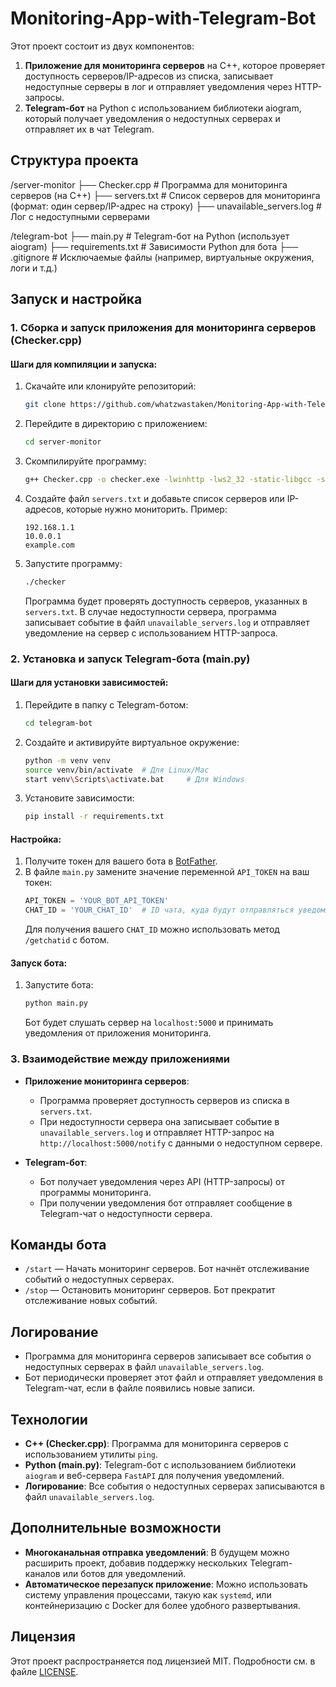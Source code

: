 # Monitoring-App-with-Telegram-Bot

Этот проект состоит из двух компонентов:
1. **Приложение для мониторинга серверов** на C++, которое проверяет доступность серверов/IP-адресов из списка, записывает недоступные серверы в лог и отправляет уведомления через HTTP-запросы.
2. **Telegram-бот** на Python с использованием библиотеки aiogram, который получает уведомления о недоступных серверах и отправляет их в чат Telegram.

## Структура проекта

/server-monitor ├── Checker.cpp # Программа для мониторинга серверов (на C++) ├── servers.txt # Список серверов для мониторинга (формат: один сервер/IP-адрес на строку) ├── unavailable_servers.log # Лог с недоступными серверами

/telegram-bot   ├── main.py # Telegram-бот на Python (использует aiogram)     ├── requirements.txt # Зависимости Python для бота ├── .gitignore # Исключаемые файлы (например, виртуальные окружения, логи и т.д.)


## Запуск и настройка

### 1. Сборка и запуск приложения для мониторинга серверов (Checker.cpp)

#### Шаги для компиляции и запуска:
1. Скачайте или клонируйте репозиторий:
    ```bash
    git clone https://github.com/whatzwastaken/Monitoring-App-with-Telegram-Bot.git
    ```
2. Перейдите в директорию с приложением:
    ```bash
    cd server-monitor
    ```
3. Скомпилируйте программу:
    ```bash
    g++ Checker.cpp -o checker.exe -lwinhttp -lws2_32 -static-libgcc -static-libstdc++
    ```
4. Создайте файл `servers.txt` и добавьте список серверов или IP-адресов, которые нужно мониторить. Пример:
    ```
    192.168.1.1
    10.0.0.1
    example.com
    ```
5. Запустите программу:
    ```bash
    ./checker
    ```
   Программа будет проверять доступность серверов, указанных в `servers.txt`. В случае недоступности сервера, программа записывает событие в файл `unavailable_servers.log` и отправляет уведомление на сервер с использованием HTTP-запроса.

### 2. Установка и запуск Telegram-бота (main.py)

#### Шаги для установки зависимостей:
1. Перейдите в папку с Telegram-ботом:
    ```bash
    cd telegram-bot
    ```
2. Создайте и активируйте виртуальное окружение:
    ```bash
    python -m venv venv
    source venv/bin/activate  # Для Linux/Mac
    start venv\Scripts\activate.bat     # Для Windows
    ```
3. Установите зависимости:
    ```bash
    pip install -r requirements.txt
    ```

#### Настройка:
1. Получите токен для вашего бота в [BotFather](https://core.telegram.org/bots#botfather).
2. В файле `main.py` замените значение переменной `API_TOKEN` на ваш токен:
    ```python
    API_TOKEN = 'YOUR_BOT_API_TOKEN'
    CHAT_ID = 'YOUR_CHAT_ID'  # ID чата, куда будут отправляться уведомления
    ```
   Для получения вашего `CHAT_ID` можно использовать метод `/getchatid` с ботом.

#### Запуск бота:
1. Запустите бота:
    ```bash
    python main.py
    ```
   Бот будет слушать сервер на `localhost:5000` и принимать уведомления от приложения мониторинга.

### 3. Взаимодействие между приложениями

- **Приложение мониторинга серверов**:
  - Программа проверяет доступность серверов из списка в `servers.txt`.
  - При недоступности сервера она записывает событие в `unavailable_servers.log` и отправляет HTTP-запрос на `http://localhost:5000/notify` с данными о недоступном сервере.
  
- **Telegram-бот**:
  - Бот получает уведомления через API (HTTP-запросы) от программы мониторинга.
  - При получении уведомления бот отправляет сообщение в Telegram-чат о недоступности сервера.

## Команды бота

- `/start` — Начать мониторинг серверов. Бот начнёт отслеживание событий о недоступных серверах.
- `/stop` — Остановить мониторинг серверов. Бот прекратит отслеживание новых событий.

## Логирование

- Программа для мониторинга серверов записывает все события о недоступных серверах в файл `unavailable_servers.log`.
- Бот периодически проверяет этот файл и отправляет уведомления в Telegram-чат, если в файле появились новые записи.

## Технологии

- **C++ (Checker.cpp)**: Программа для мониторинга серверов с использованием утилиты `ping`.
- **Python (main.py)**: Telegram-бот с использованием библиотеки `aiogram` и веб-сервера `FastAPI` для получения уведомлений.
- **Логирование**: Все события о недоступных серверах записываются в файл `unavailable_servers.log`.

## Дополнительные возможности

- **Многоканальная отправка уведомлений**: В будущем можно расширить проект, добавив поддержку нескольких Telegram-каналов или ботов для уведомлений.
- **Автоматическое перезапуск приложение**: Можно использовать систему управления процессами, такую как `systemd`, или контейнеризацию с Docker для более удобного развертывания.

## Лицензия

Этот проект распространяется под лицензией MIT. Подробности см. в файле [LICENSE](LICENSE).
